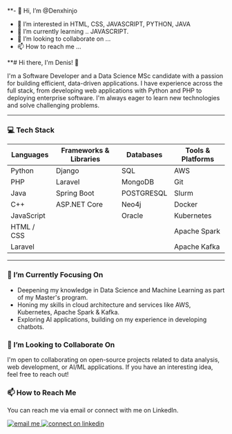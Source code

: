 **- 👋 Hi, I’m @Denxhinjo
- 👀 I’m interested in HTML, CSS, JAVASCRIPT, PYTHON, JAVA
- 🌱 I’m currently learning .. JAVASCRIPT.
- 💞️ I’m looking to collaborate on ...
- 📫 How to reach me ...

<!---
Denxhinjo/Denxhinjo is a ✨ special ✨ repository because its `README.md` (this file) appears on your GitHub profile.
You can click the Preview link to take a look at your changes.
--->
**# Hi there, I'm Denis! 👋

I'm a Software Developer and a Data Science MSc candidate with a passion for building efficient, data-driven applications. I have experience across the full stack, from developing web applications with Python and PHP to deploying enterprise software. I'm always eager to learn new technologies and solve challenging problems.

---

### 💻 Tech Stack
| Languages          | Frameworks & Libraries | Databases  | Tools & Platforms|
| ------------------ | ---------------------- | ---------  | ---------------- |
| Python             | Django                 | SQL        | AWS              |
| PHP                | Laravel                | MongoDB    | Git              |
| Java               | Spring Boot            | POSTGRESQL | Slurm            |
| C++                | ASP.NET Core           | Neo4j      | Docker           |
| JavaScript         |                        | Oracle     | Kubernetes       |
| HTML / CSS         |                        |            | Apache Spark     |
| Laravel            |                        |            | Apache Kafka     |
---

### 🌱 I’m Currently Focusing On
* Deepening my knowledge in Data Science and Machine Learning as part of my Master's program.
* Honing my skills in cloud architecture and services like AWS, Kubernetes, Apache Spark & Kafka.
* Exploring AI applications, building on my experience in developing chatbots.

### 👯 I’m Looking to Collaborate On
I'm open to collaborating on open-source projects related to data analysis, web development, or AI/ML applications. If you have an interesting idea, feel free to reach out!

### 📫 How to Reach Me
You can reach me via email or connect with me on LinkedIn.

<p align="left">
  <a href="mailto:dxhabrahimi2002@gmail.com" target="blank">
    <img src="https://img.shields.io/badge/Gmail-D14836?style=for-the-badge&logo=gmail&logoColor=white" alt="email me" />
  </a>
  <a href="https://www.linkedin.com/in/denis-xhabrahimi/" target="blank">
    <img src="https://img.shields.io/badge/LinkedIn-0077B5?style=for-the-badge&logo=linkedin&logoColor=white" alt="connect on linkedin" />
  </a>
</p>

